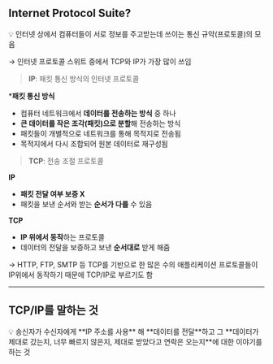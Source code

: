 ## Internet Protocol Suite?

<aside>
💡 인터넷 상에서 컴퓨터들이 서로 정보를 주고받는데 쓰이는 통신 규약(프로토콜)의 모음

</aside>

→ 인터넷 프로토콜 스위트 중에서 TCP와 IP가 가장 많이 쓰임

> **IP**: 패킷 통신 방식의 인터넷 프로토콜
> 

***패킷 통신 방식**

- 컴퓨터 네트워크에서 **데이터를 전송하는 방식** 중 하나
- **큰 데이터를 작은 조각(패킷)으로 분할**해 전송하는 방식
- 패킷들이 개별적으로 네트워크를 통해 목적지로 전송됨
- 목적지에서 다시 조합되어 원본 데이터로 재구성됨

> **TCP**: 전송 조절 프로토콜
> 

**IP**

- **패킷 전달 여부 보증 X**
- 패킷을 보낸 순서와 받는 **순서가 다를** 수 있음

**TCP**

- **IP 위에서 동작**하는 프로토콜
- 데이터의 전달을 보증하고 보낸 **순서대로** 받게 해줌

→ HTTP, FTP, SMTP 등 TCP를 기반으로 한 많은 수의 애플리케이션 프로토콜들이 IP위에서 동작하기 때문에 TCP/IP로 부르기도 함

---

## TCP/IP를 말하는 것

<aside>
💡 송신자가 수신자에게  **IP 주소를 사용** 해 **데이터를 전달**하고 그 **데이터가 제대로 갔는지, 너무 빠르지 않은지, 제대로 받았다고 연락은 오는지**에 대한 이야기를 하는 것

</aside>
